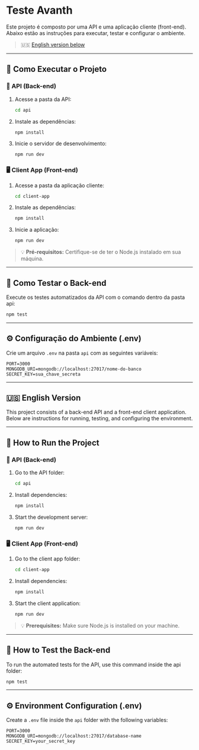 # Teste Avanth

Este projeto é composto por uma API e uma aplicação cliente (front-end). Abaixo estão as instruções para executar, testar e configurar o ambiente.

> 🇺🇸 [English version below](#-english-version)

---

## 🚀 Como Executar o Projeto

### 📁 API (Back-end)

1. Acesse a pasta da API:
   ```bash
   cd api
   ```

2. Instale as dependências:
   ```bash
   npm install
   ```

3. Inicie o servidor de desenvolvimento:
   ```bash
   npm run dev
   ```

### 🖥️ Client App (Front-end)

1. Acesse a pasta da aplicação cliente:
   ```bash
   cd client-app
   ```

2. Instale as dependências:
   ```bash
   npm install
   ```

3. Inicie a aplicação:
   ```bash
   npm run dev
   ```

> 💡 **Pré-requisitos:** Certifique-se de ter o Node.js instalado em sua máquina.

---

## 🧪 Como Testar o Back-end

Execute os testes automatizados da API com o comando dentro da pasta api:

```bash
npm test
```

---

## ⚙️ Configuração do Ambiente (.env)

Crie um arquivo `.env` na pasta `api` com as seguintes variáveis:

```
PORT=3000
MONGODB_URI=mongodb://localhost:27017/nome-do-banco
SECRET_KEY=sua_chave_secreta
```

---

## 🇺🇸 English Version

This project consists of a back-end API and a front-end client application. Below are instructions for running, testing, and configuring the environment.

---

## 🚀 How to Run the Project

### 📁 API (Back-end)

1. Go to the API folder:
   ```bash
   cd api
   ```

2. Install dependencies:
   ```bash
   npm install
   ```

3. Start the development server:
   ```bash
   npm run dev
   ```

### 🖥️ Client App (Front-end)

1. Go to the client app folder:
   ```bash
   cd client-app
   ```

2. Install dependencies:
   ```bash
   npm install
   ```

3. Start the client application:
   ```bash
   npm run dev
   ```

> 💡 **Prerequisites:** Make sure Node.js is installed on your machine.

---

## 🧪 How to Test the Back-end

To run the automated tests for the API, use this command inside the api folder:

```bash
npm test
```

---

## ⚙️ Environment Configuration (.env)

Create a `.env` file inside the `api` folder with the following variables:

```
PORT=3000
MONGODB_URI=mongodb://localhost:27017/database-name
SECRET_KEY=your_secret_key
```
